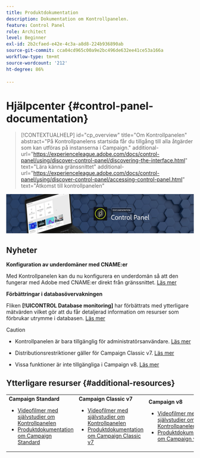 ```yaml
---
title: Produktdokumentation
description: Dokumentation om Kontrollpanelen.
feature: Control Panel
role: Architect
level: Beginner
exl-id: 2b2cfaed-e42e-4c3a-a8d8-224b936890ab
source-git-commit: cca04cd965c00a9e2bc496de632ee41ce53a166a
workflow-type: tm+mt
source-wordcount: '212'
ht-degree: 86%

---
```


# Hjälpcenter {#control-panel-documentation}

>[!CONTEXTUALHELP]
>id="cp_overview"
>title="Om Kontrollpanelen"
>abstract="På Kontrollpanelens startsida får du tillgång till alla åtgärder som kan utföras på instanserna i Campaign."
>additional-url="https://experienceleague.adobe.com/docs/control-panel/using/discover-control-panel/discovering-the-interface.html" text="Lära känna gränssnittet"
>additional-url="https://experienceleague.adobe.com/docs/control-panel/using/discover-control-panel/accessing-control-panel.html" text="Åtkomst till kontrollpanelen"

![](assets/do-not-localize/banner.png)

## Nyheter

**Konfiguration av underdomäner med CNAME:er**

Med Kontrollpanelen kan du nu konfigurera en underdomän så att den fungerar med Adobe med CNAME:er direkt från gränssnittet. [Läs mer](subdomains-certificates/using/setting-up-new-subdomain.md)

**Förbättringar i databasövervakningen**

Fliken **[!UICONTROL Database monitoring]** har förbättrats med ytterligare mätvärden vilket gör att du får detaljerad information om resurser som förbrukar utrymme i databasen. [Läs mer](performance-monitoring/using/database-monitoring.md)

>[!CAUTION]
>
>* Kontrollpanelen är bara tillgänglig för administratörsanvändare. [Läs mer](https://experienceleague.adobe.com/docs/control-panel/using/discover-control-panel/managing-permissions.html#discover-control-panel)
>
>* Distributionsrestriktioner gäller för Campaign Classic v7. [Läs mer](faq.md#v7-restrictions)
>
>* Vissa funktioner är inte tillgängliga i Campaign v8. [Läs mer](faq.md#v8-restrictions)


## Ytterligare resurser {#additional-resources}

<table>
    <tr>
        <td><b>Campaign Standard</b><br/>
        <ul>
            <li><a href="https://experienceleague.adobe.com/docs/campaign-standard-learn/control-panel/control-panel-overview.html?lang=sv">Videofilmer med självstudier om Kontrollpanelen</a></li>
            <li><a href="https://experienceleague.adobe.com/docs/campaign-standard/using/campaign-standard-home.html?lang=sv">Produktdokumentation om Campaign Standard</a></li>
        </ul>
        </td>
        <td><b>Campaign Classic v7</b><br/>
        <ul>
            <li><a href="https://experienceleague.adobe.com/docs/campaign-classic-learn/control-panel/control-panel-overview.html?lang=sv">Videofilmer med självstudier om Kontrollpanelen</a></li>
            <li><a href="://experienceleague.adobe.com/docs/campaign-classic/using/campaign-classic-home.html?lang=sv">Produktdokumentation om Campaign Classic v7</a></li>
        </ul>
        </td>
        <td><b>Campaign v8</b><br/>
        <ul>
            <li><a href="https://experienceleague.adobe.com/docs/campaign-learn/control-panel/control-panel-overview.html?lang=sv">Videofilmer med självstudier om Kontrollpanelen</a></li>
            <li><a href="https://experienceleague.adobe.com/docs/campaign/campaign-v8/campaign-home.html">Produktdokumentation om Campaign v8</a></li>
        </ul>
        </td>
    </tr>
</table>
